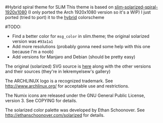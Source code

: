 #Hybrid spiral theme for SLiM
This theme is based on [slim-solarized-spiral-1920x1080](http://lekremyelsew.deviantart.com/art/SLiM-Arch-Linux-Solarized-Spiral-437966535) (I only ported the Arch 1920x1080 version so it's a WIP)
I just ported (tried to port) it to the [hybrid](https://github.com/w0ng/vim-hybrid) colorscheme

#TODO:
* Find a better color for `msg_color` in slim.theme; the original solarized version was `#93a1a1`
* Add more resolutions (probably gonna need some help with this one because I'm a noob)
* Add versions for Manjaro and Debian (should be pretty easy)



The original (solarized) SVG source is [here](http://lekremyelsew.deviantart.com/art/Arch-Linux-Solarized-Spiral-SVG-Source-438082297) along with the other versions and their sources (they're in lekremyelsew's gallery)



The ARCHLINUX logo is a recognized trademark.
See http://www.archlinux.org/ for acceptable use and restrictions.

The Numix icons are released under the GNU General Public License, version 3.
See COPYING for details.

The solarized color palette was developed by Ethan Schoonover.
See http://ethanschoonover.com/solarized for details.
